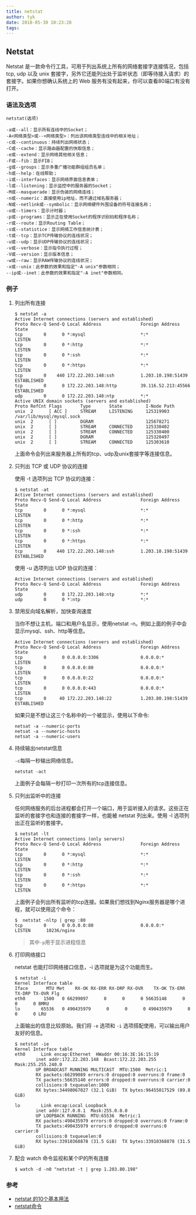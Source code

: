 ```yaml
---
title: netstat
author: tyk
date: 2018-05-30 10:23:28
tags:
---
```


## Netstat

Netstat 是一款命令行工具，可用于列出系统上所有的网络套接字连接情况，包括 tcp, udp 以及 unix 套接字，另外它还能列出处于监听状态（即等待接入请求）的套接字。如果你想确认系统上的 Web 服务有没有起来，你可以查看80端口有没有打开。

### 语法及选项
```
netstat(选项)
```

```
-a或--all：显示所有连线中的Socket；
-A<网络类型>或--<网络类型>：列出该网络类型连线中的相关地址；
-c或--continuous：持续列出网络状态；
-C或--cache：显示路由器配置的快取信息；
-e或--extend：显示网络其他相关信息；
-F或--fib：显示FIB；
-g或--groups：显示多重广播功能群组组员名单；
-h或--help：在线帮助；
-i或--interfaces：显示网络界面信息表单；
-l或--listening：显示监控中的服务器的Socket；
-M或--masquerade：显示伪装的网络连线；
-n或--numeric：直接使用ip地址，而不通过域名服务器；
-N或--netlink或--symbolic：显示网络硬件外围设备的符号连接名称；
-o或--timers：显示计时器；
-p或--programs：显示正在使用Socket的程序识别码和程序名称；
-r或--route：显示Routing Table；
-s或--statistice：显示网络工作信息统计表；
-t或--tcp：显示TCP传输协议的连线状况；
-u或--udp：显示UDP传输协议的连线状况；
-v或--verbose：显示指令执行过程；
-V或--version：显示版本信息；
-w或--raw：显示RAW传输协议的连线状况；
-x或--unix：此参数的效果和指定"-A unix"参数相同；
--ip或--inet：此参数的效果和指定"-A inet"参数相同。
```

### 例子
1. 列出所有连接

    ``` shell 
    $ netstat -a 
    Active Internet connections (servers and established)
    Proto Recv-Q Send-Q Local Address               Foreign Address             State      
    tcp        0      0 *:mysql                     *:*                         LISTEN      
    tcp        0      0 *:http                      *:*                         LISTEN      
    tcp        0      0 *:ssh                       *:*                         LISTEN      
    tcp        0      0 *:https                     *:*                         LISTEN      
    tcp        0    440 172.22.203.148:ssh          1.203.10.198:51439          ESTABLISHED 
    tcp        0      0 172.22.203.148:http         39.116.52.213:45566         ESTABLISHED 
    udp        0      0 172.22.203.148:ntp          *:*                                     
    Active UNIX domain sockets (servers and established)
    Proto RefCnt Flags       Type       State         I-Node Path
    unix  2      [ ACC ]     STREAM     LISTENING     125319903 /var/lib/mysql/mysql.sock
    unix  2      [ ]         DGRAM                    125678271 
    unix  2      [ ]         STREAM     CONNECTED     125330402 
    unix  2      [ ]         STREAM     CONNECTED     125330400 
    unix  2      [ ]         DGRAM                    125320497 
    unix  2      [ ]         STREAM     CONNECTED     125303610 
    ```
    上面命令会列出来服务器上所有的tcp、udp及unix套接字等连接信息。

2. 只列出 TCP 或 UDP 协议的连接

    使用 -t 选项列出 TCP 协议的连接：

    ``` shell
    $ netstat -at
    Active Internet connections (servers and established)
    Proto Recv-Q Send-Q Local Address               Foreign Address             State      
    tcp        0      0 *:mysql                     *:*                         LISTEN      
    tcp        0      0 *:http                      *:*                         LISTEN      
    tcp        0      0 *:ssh                       *:*                         LISTEN      
    tcp        0      0 *:https                     *:*                         LISTEN      
    tcp        0    440 172.22.203.148:ssh          1.203.10.198:51439          ESTABLISHED 
    ```
    使用 -u 选项列出 UDP 协议的连接：

    ``` shell
    Active Internet connections (servers and established)
    Proto Recv-Q Send-Q Local Address               Foreign Address             State      
    udp        0      0 172.22.203.148:ntp          *:*                                     
    udp        0      0 *:ntp                       *:*   
    ```

3. 禁用反向域名解析，加快查询速度
    
    当你不想让主机，端口和用户名显示，使用netstat -n。例如上面的例子中会显示mysql、ssh、http等信息。
    
    ``` shell
    Active Internet connections (servers and established)
    Proto Recv-Q Send-Q Local Address               Foreign Address             State      
    tcp        0      0 0.0.0.0:3306                0.0.0.0:*                   LISTEN      
    tcp        0      0 0.0.0.0:80                  0.0.0.0:*                   LISTEN      
    tcp        0      0 0.0.0.0:22                  0.0.0.0:*                   LISTEN      
    tcp        0      0 0.0.0.0:443                 0.0.0.0:*                   LISTEN      
    tcp        0     40 172.22.203.148:22           1.203.80.198:51439          ESTABLISHED 
    ```

    如果只是不想让这三个名称中的一个被显示，使用以下命令:
    ``` shell
    netsat -a --numeric-ports
    netsat -a --numeric-hosts
    netsat -a --numeric-users
    ```
    
4. 持续输出netstat信息

    `-c`每隔一秒输出网络信息。
    
    ``` shell
    netstat -act
    ```

    上面例子会每隔一秒打印一次所有的tcp连接信息。
    
5. 只列出监听中的连接

    任何网络服务的后台进程都会打开一个端口，用于监听接入的请求。这些正在监听的套接字也和连接的套接字一样，也能被 netstat 列出来。使用 -l 选项列出正在监听的套接字。
    
    ``` shell
    $ netstat -lt
    Active Internet connections (only servers)
    Proto Recv-Q Send-Q Local Address               Foreign Address             State      
    tcp        0      0 *:mysql                     *:*                         LISTEN      
    tcp        0      0 *:http                      *:*                         LISTEN      
    tcp        0      0 *:ssh                       *:*                         LISTEN      
    tcp        0      0 *:https                     *:*                         LISTEN  
    ```

    上面例子会列出所有监听的tcp连接。如果我们想找到Nginx服务器是哪个进程，就可以使用这个命令：
    
    ``` shell
    $  netstat -nltp | grep :80
    tcp        0      0 0.0.0.0:80                  0.0.0.0:*                   LISTEN      10236/nginx 
    ```
    > 其中`-p`用于显示进程信息

6. 打印网络接口

    netstat 也能打印网络接口信息，-i 选项就是为这个功能而生。
    
    ``` shell 
    $ netstat -i
    Kernel Interface table
    Iface       MTU Met    RX-OK RX-ERR RX-DRP RX-OVR    TX-OK TX-ERR TX-DRP TX-OVR Flg
    eth0       1500   0 66299097      0      0      0 56635148      0      0      0 BMRU
    lo        65536   0 490435979      0      0      0 490435979      0      0      0 LRU
    ```
    上面输出的信息比较原始。我们将 `-e` 选项和 `-i` 选项搭配使用，可以输出用户友好的信息。
    ``` shell
    $ netstat -ie
    Kernel Interface table
    eth0      Link encap:Ethernet  HWaddr 00:16:3E:16:15:19  
            inet addr:172.22.203.148  Bcast:172.22.203.255  Mask:255.255.240.0
            UP BROADCAST RUNNING MULTICAST  MTU:1500  Metric:1
            RX packets:66299089 errors:0 dropped:0 overruns:0 frame:0
            TX packets:56635140 errors:0 dropped:0 overruns:0 carrier:0
            collisions:0 txqueuelen:1000 
            RX bytes:34498067027 (32.1 GiB)  TX bytes:96455017529 (89.8 GiB)

    lo        Link encap:Local Loopback  
            inet addr:127.0.0.1  Mask:255.0.0.0
            UP LOOPBACK RUNNING  MTU:65536  Metric:1
            RX packets:490435979 errors:0 dropped:0 overruns:0 frame:0
            TX packets:490435979 errors:0 dropped:0 overruns:0 carrier:0
            collisions:0 txqueuelen:0 
            RX bytes:33910368878 (31.5 GiB)  TX bytes:33910368878 (31.5 GiB)
    ```

7. 配合 watch 命令监视和某个IP的所有连接

    ``` shell 
    $ watch -d -n0 "netstat -t | grep 1.203.80.198"
    ```

### 参考
- [netstat 的10个基本用法](https://linux.cn/article-2434-1.html)
- [netstat命令](http://man.linuxde.net/netstat)